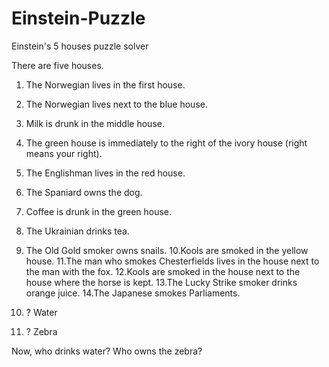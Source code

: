 # Einstein-Puzzle

Einstein's 5 houses puzzle solver

There are five houses.

1. The Norwegian lives in the first house.
2. The Norwegian lives next to the blue house.
3. Milk is drunk in the middle house.

4. The green house is immediately to the right of the ivory house (right means your right).
5. The Englishman lives in the red house.

6. The Spaniard owns the dog.
7. Coffee is drunk in the green house.
8. The Ukrainian drinks tea.
9. The Old Gold smoker owns snails.
10.Kools are smoked in the yellow house.
11.The man who smokes Chesterfields lives in the house next to the man with the fox.
12.Kools are smoked in the house next to the house where the horse is kept.
13.The Lucky Strike smoker drinks orange juice.
14.The Japanese smokes Parliaments.

15. ? Water
16. ? Zebra

Now, who drinks water? Who owns the zebra?